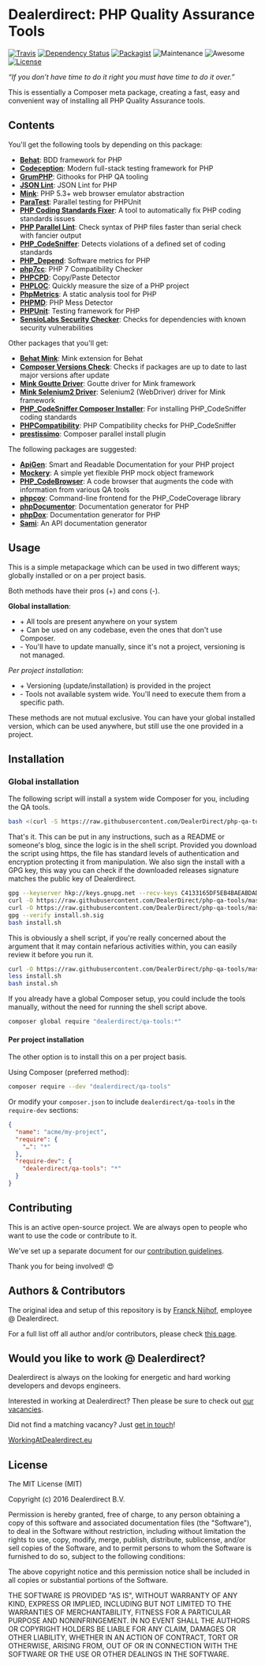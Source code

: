# Dealerdirect: PHP Quality Assurance Tools

[![Travis](https://img.shields.io/travis/DealerDirect/php-qa-tools.svg?style=flat-square)](https://travis-ci.org/DealerDirect/php-qa-tools)
[![Dependency Status](https://www.versioneye.com/user/projects/580939a4d65a77002f5eab70/badge.svg?style=flat-square)](https://www.versioneye.com/user/projects/580939a4d65a77002f5eab70)
[![Packagist](https://img.shields.io/packagist/dt/dealerdirect/qa-tools.svg?style=flat-square)](https://packagist.org/packages/dealerdirect/qa-tools)
![Maintenance](https://img.shields.io/maintenance/yes/2016.svg?style=flat-square)
![Awesome](https://img.shields.io/badge/awesome%3F-yes-brightgreen.svg?style=flat-square)
[![License](https://img.shields.io/github/license/dealerdirect/php-qa-tools.svg?style=flat-square)](https://github.com/DealerDirect/php-qa-tools)

*“If you don’t have time to do it right you must have time to do it over.”*

This is essentially a Composer meta package, creating a fast, easy and
convenient way of installing all PHP Quality Assurance tools.

## Contents

You'll get the following tools by depending on this package:

* **[Behat]**: BDD framework for PHP
* **[Codeception]**: Modern full-stack testing framework for PHP
* **[GrumPHP]**: Githooks for PHP QA tooling
* **[JSON Lint]**: JSON Lint for PHP
* **[Mink]**: PHP 5.3+ web browser emulator abstraction
* **[ParaTest]**: Parallel testing for PHPUnit
* **[PHP Coding Standards Fixer]**: A tool to automatically fix PHP coding standards issues
* **[PHP Parallel Lint]**: Check syntax of PHP files faster than serial check with fancier output
* **[PHP_CodeSniffer]**: Detects violations of a defined set of coding standards
* **[PHP_Depend]**: Software metrics for PHP
* **[php7cc]**: PHP 7 Compatibility Checker
* **[PHPCPD]**: Copy/Paste Detector
* **[PHPLOC]**: Quickly measure the size of a PHP project
* **[PhpMetrics]**: A static analysis tool for PHP
* **[PHPMD]**: PHP Mess Detector
* **[PHPUnit]**: Testing framework for PHP
* **[SensioLabs Security Checker]**: Checks for dependencies with known security vulnerabilities

Other packages that you'll get:

* **[Behat Mink]**: Mink extension for Behat
* **[Composer Versions Check]**: Checks if packages are up to date to last major versions after update
* **[Mink Goutte Driver]**: Goutte driver for Mink framework
* **[Mink Selenium2 Driver]**: Selenium2 (WebDriver) driver for Mink framework
* **[PHP_CodeSniffer Composer Installer]**: For installing PHP_CodeSniffer coding standards
* **[PHPCompatibility]**: PHP Compatibility checks for PHP_CodeSniffer
* **[prestissimo]**: Composer parallel install plugin

The following packages are suggested:
* **[ApiGen]**: Smart and Readable Documentation for your PHP project
* **[Mockery]**: A simple yet flexible PHP mock object framework
* **[PHP_CodeBrowser]**: A code browser that augments the code with information from various QA tools
* **[phpcov]**: Command-line frontend for the PHP_CodeCoverage library
* **[phpDocumentor]**: Documentation generator for PHP
* **[phpDox]**: Documentation generator for PHP
* **[Sami]**: An API documentation generator

[Behat]: http://behat.org
[Codeception]: http://codeception.com
[GrumPHP]: https://github.com/phpro/grumphp
[JSON Lint]: https://github.com/Seldaek/jsonlint
[Mink]: http://mink.behat.org
[ParaTest]: https://github.com/brianium/paratest
[PHP Coding Standards Fixer]: http://cs.sensiolabs.org
[PHP Parallel Lint]: https://github.com/JakubOnderka/PHP-Parallel-Lint
[PHP_CodeSniffer]: https://github.com/squizlabs/PHP_CodeSniffer
[PHP_Depend]: https://github.com/pdepend/pdepend
[php7cc]: https://github.com/sstalle/php7cc
[PHPCPD]: https://github.com/sebastianbergmann/phpcpd
[PHPLOC]: https://github.com/sebastianbergmann/phploc
[PhpMetrics]: http://www.phpmetrics.org
[PHPMD]: https://phpmd.org
[PHPUnit]: https://phpunit.de
[SensioLabs Security Checker]: https://security.sensiolabs.org

[Behat Mink]: https://github.com/Behat/MinkExtension
[Composer Versions Check]: https://github.com/Soullivaneuh/composer-versions-check
[Mink Goutte Driver]: https://github.com/minkphp/MinkGoutteDriver
[Mink Selenium2 Driver]: https://github.com/minkphp/MinkSelenium2Driver
[PHP_CodeSniffer Composer Installer]: https://github.com/DealerDirect/php-qa-tools
[PHPCompatibility]: https://github.com/wimg/PHPCompatibility
[prestissimo]: https://github.com/hirak/prestissimo

[ApiGen]: http://www.apigen.org
[Mockery]: https://github.com/padraic/mockery
[PHP_CodeBrowser]: https://github.com/mayflower/PHP_CodeBrowser
[phpcov]: https://github.com/sebastianbergmann/phpcov
[phpDocumentor]: https://www.phpdoc.org
[phpDox]: http://phpdox.de
[Sami]: https://github.com/FriendsOfPHP/sami

## Usage

This is a simple metapackage which can be used in two different ways; globally installed or on a per project basis.

Both methods have their pros (+) and cons (-).

**Global installation**:
* \+ All tools are present anywhere on your system
* \+ Can be used on any codebase, even the ones that don't use Composer.
* \- You'll have to update manually, since it's not a project, versioning is not managed.

*Per project installation*:
* \+ Versioning (update/installation) is provided in the project
* \- Tools not available system wide. You'll need to execute them from a specific path.

These methods are not mutual exclusive. You can have your global installed version, which can be used anywhere, but
still use the one provided in a project.

## Installation

### Global installation

The following script will install a system wide Composer for you, including the QA tools.

```bash
bash <(curl -S https://raw.githubusercontent.com/DealerDirect/php-qa-tools/master/bin/install.sh)
```

That's it. This can be put in any instructions, such as a README or someone's blog, since the logic is in the shell
script. Provided you download the script using https, the file has standard levels of authentication and encryption
protecting it from manipulation. We also sign the install with a GPG key, this way you can check if the downloaded
releases signature matches the public key of Dealerdirect.

```bash
gpg --keyserver hkp://keys.gnupg.net --recv-keys C4133165DF5EB4BAEABDADCACF1E7823C5339B59
curl -O https://raw.githubusercontent.com/DealerDirect/php-qa-tools/master/bin/install.sh
curl -O https://raw.githubusercontent.com/DealerDirect/php-qa-tools/master/bin/install.sh.sig
gpg --verify install.sh.sig
bash install.sh
```

This is obviously a shell script, if you're really concerned about the argument that it may contain nefarious
activities within, you can easily review it before you run it.

```bash
curl -O https://raw.githubusercontent.com/DealerDirect/php-qa-tools/master/bin/install.sh
less install.sh
bash instal.sh
```



If you already have a global Composer setup, you could include the tools manually, without the need for running
the shell script above.

```bash
composer global require "dealerdirect/qa-tools:*"
```

#### Per project installation

The other option is to install this on a per project basis.

Using Composer (preferred method):

```bash
composer require --dev "dealerdirect/qa-tools"
```

Or modify your `composer.json` to include `dealerdirect/qa-tools` in the `require-dev` sections:

```json
{
  "name": "acme/my-project",
  "require": {
    "…": "*"
  },
  "require-dev": {
    "dealerdirect/qa-tools": "*"
  }
}
```

## Contributing

This is an active open-source project. We are always open to people who want to use the code or contribute to it.

We've set up a separate document for our [contribution guidelines].

Thank you for being involved! :heart_eyes:

[contribution guidelines]: https://github.com/dealerdirect/php-qa-tools/blob/master/CONTRIBUTING.md

## Authors & Contributors

The original idea and setup of this repository is by [Franck Nijhof], employee @ Dealerdirect.

For a full list off all author and/or contributors, please check [this page].

[this page]: https://github.com/dealerdirect/php-qa-tools/graphs/contributors
[Franck Nijhof]: https://github.com/frenck

## Would you like to work @ Dealerdirect?

Dealerdirect is always on the looking for energetic and hard working developers and devops engineers.

Interested in working at Dealerdirect? Then please be sure to check out [our vacancies].

Did not find a matching vacancy? Just [get in touch]!

[WorkingAtDealerdirect.eu]

[our vacancies]: http://workingatdealerdirect.eu/?post_type=vacancy&s=&department=99
[get in touch]: http://workingatdealerdirect.eu/open-sollicitatie/
[WorkingAtDealerdirect.eu]: http://www.workingatdealerdirect.eu

## License

The MIT License (MIT)

Copyright (c) 2016 Dealerdirect B.V.

Permission is hereby granted, free of charge, to any person obtaining a copy
of this software and associated documentation files (the "Software"), to deal
in the Software without restriction, including without limitation the rights
to use, copy, modify, merge, publish, distribute, sublicense, and/or sell
copies of the Software, and to permit persons to whom the Software is
furnished to do so, subject to the following conditions:

The above copyright notice and this permission notice shall be included in
all copies or substantial portions of the Software.

THE SOFTWARE IS PROVIDED "AS IS", WITHOUT WARRANTY OF ANY KIND, EXPRESS OR
IMPLIED, INCLUDING BUT NOT LIMITED TO THE WARRANTIES OF MERCHANTABILITY,
FITNESS FOR A PARTICULAR PURPOSE AND NONINFRINGEMENT.  IN NO EVENT SHALL THE
AUTHORS OR COPYRIGHT HOLDERS BE LIABLE FOR ANY CLAIM, DAMAGES OR OTHER
LIABILITY, WHETHER IN AN ACTION OF CONTRACT, TORT OR OTHERWISE, ARISING FROM,
OUT OF OR IN CONNECTION WITH THE SOFTWARE OR THE USE OR OTHER DEALINGS IN
THE SOFTWARE.
